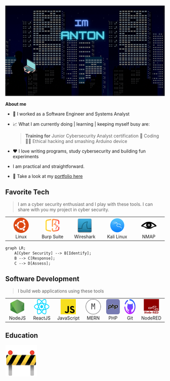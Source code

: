 ![Alt Text](./IMANTON.gif)

**About me**

- 💼 I worked as a Software Engineer and Systems Analyst

- 📈 What I am currently doing | learning | keeping myself busy are:

  > **Training for** Junior Cybersecurity Analyst certification 🚧
  > Coding 👨‍💻
  > Ethical hacking and smashing Arduino device

- ❤️ I love writing programs, study cybersecurity and building fun experiments

- I am practical and straightforward.

- 💬 Take a look at my [portfolio here](https://arcpac.github.io/)

<h2 align="left" id="macropower-tech">Favorite Tech</h2>

> I am a cyber security enthusiast and I play with these tools. I can share with you my project in cyber security.

<table>
  <tr>
    <td align="center" width="96">
      <a href="#macropower-tech">
        <img src="./img/ubuntu.svg" width="48" height="48" alt="Ubuntu" />
      </a>
      <br>Linux
    </td>
    <td align="center" width="96">
      <a href="#macropower-tech">
        <img src="./img/burp.svg" width="48" height="48" alt="Burp Suite" />
      </a>
      <br>Burp Suite
    </td>
    <td align="center" width="96">
      <a href="#macropower-tech">
        <img src="./img/wireshark.svg" width="48" height="48" alt="Wireshark" />
      </a>
      <br>Wireshark
    </td>
    <td align="center" width="96">
      <a href="#macropower-tech" >
        <img src="./img/kali.svg" width="48" height="48" alt="Kali Linux" />
      </a>
      <br>Kali Linux
    </td>
    <td align="center" width="96"> 
      <a href="#macropower-tech" >
        <img src="./img/nmap.svg" width="48" height="48" alt="NMAP" />
      </a>
      <br>NMAP
    </td>
  </tr>
</table>

```mermaid
graph LR;
    A[Cyber Security] --> B[Identify];
    B --> C[Response];
    C --> D[Assess];
```

<h2 align="left" id="macropower-tech">Software Development</h2>

> I build web applications using these tools

<table>
  <tr>
    <td align="center" width="96">
      <a href="#macropower-tech">
        <img src="./img/node-js.svg" width="48" height="48" alt="NodeRED" />
      </a>
      <br>NodeJS
    </td>
    <td align="center" width="96">
      <a href="#macropower-tech">
        <img src="./img/react.svg" width="48" height="48" alt="NodeRED" />
      </a>
      <br>ReactJS
    </td>
    <td align="center" width="96">
      <a href="#macropower-tech">
        <img src="./img/javascript-js.svg" width="48" height="48" alt="NodeRED" />
      </a>
      <br>JavaScript
    </td>
    <td align="center" width="96">
      <a href="#macropower-tech" >
        <img src="./img/mern.svg" width="48" height="48" alt="Kubernetes" />
      </a>
      <br>MERN
    </td>
    <td align="center" width="96"> 
      <a href="#macropower-tech" >
        <img src="./img/php.svg" width="48" height="48" alt="Docker" />
      </a>
      <br>PHP
    </td>
    <td align="center"  width="96">
         <a href="#macropower-tech" >
        <img src="./img/github.svg" width="48" height="48" alt="NodeRED" />
      </a>
      <br>Git
    </td>
    <td align="center" width="96">
      <a href="#macropower-tech" >
        <img src="./img/node-red.svg" width="48" height="48" style="color: red;" alt="NodeRED" />
      </a>
      <br>NodeRED
    </td>
  </tr>
</table>

<h2 align="left" id="macropower-tech">Education</h2>

  <img src="./img/construction.svg" height="100" alt="NodeRED" />
